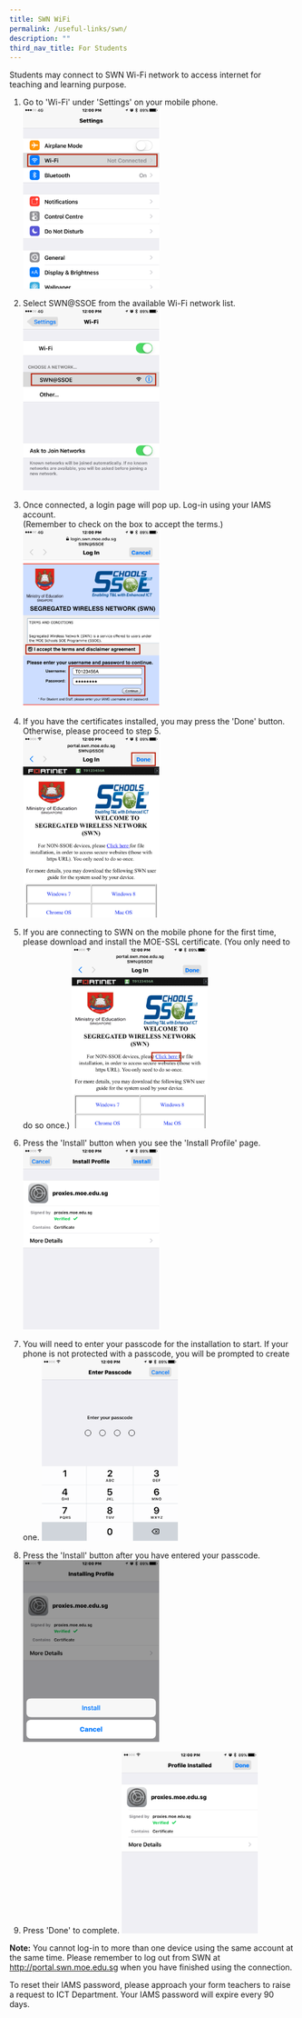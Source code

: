 ```yaml
---
title: SWN WiFi
permalink: /useful-links/swn/
description: ""
third_nav_title: For Students
---
```


Students may connect to SWN Wi-Fi network to access internet for teaching and learning purpose.

1. Go to 'Wi-Fi' under 'Settings' on your mobile phone.
<img src="/images/SWN-Login-01.png" 
     style="width:50%">
		 
		
2. Select SWN@SSOE from the available Wi-Fi network list.
<img src="/images/SWN-Login-02.png" 
     style="width:50%">
		 
3. Once connected, a login page will pop up.
Log-in using your IAMS account. <br>(Remember to check on the box to accept the terms.)
<img src="/images/SWN-Login-03.png" 
     style="width:50%">
		 
4. If you have the certificates installed, you may press the 'Done' button. Otherwise, please proceed to step 5.
<img src="/images/SWN-Login-04-B.png" 
     style="width:50%">
		 
5. If you are connecting to SWN on the mobile phone for the first time, please download and install the MOE-SSL certificate. (You only need to do so once.)
<img src="/images/SWN-Login-04.png" 
     style="width:50%">
		 
6. Press the 'Install' button when you see the 'Install Profile' page.
<img src="/images/SWN-Login-05.png" 
     style="width:50%">
		 
7. You will need to enter your passcode for the installation to start. If your phone is not protected with a passcode, you will be prompted to create one.
<img src="/images/SWN-Login-06.png" 
     style="width:50%">
		 
8. Press the 'Install' button after you have entered your passcode.
<img src="/images/SWN-Login-07.png" 
     style="width:50%">

9. Press 'Done' to complete.
<img src="/images/SWN-Login-08.png" 
     style="width:50%">
		 
		 
**Note:** You cannot log-in to more than one device using the same account at the same time. Please remember to log out from SWN at http://portal.swn.moe.edu.sg when you have finished using the connection.

To reset their IAMS password, please approach your form teachers to raise a request to ICT Department. Your IAMS password will expire every 90 days.